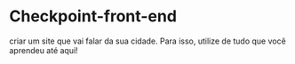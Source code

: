 # Checkpoint-front-end
criar um site que vai falar da sua cidade. Para isso, utilize de tudo que você aprendeu até aqui! 
